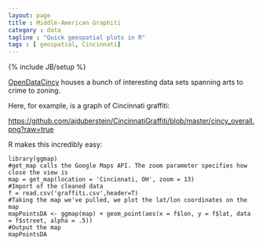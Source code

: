 ```yaml
---
layout: page
title : Middle-American Graphiti
category : data
tagline : "Quick geospatial plots in R"
tags : [ geospatial, Cincinnati]
---
```

{% include JB/setup %}

[OpenDataCincy](http://www.opendatacincy.org/) houses a bunch of interesting data sets
spanning arts to crime to zoning.

Here, for example, is a graph of Cincinnati graffiti:

https://github.com/ajduberstein/CincinnatiGraffiti/blob/master/cincy_overall.png?raw=true

R makes this incredibly easy:

    library(ggmap)
    #get_map calls the Google Maps API. The zoom parameter specifies how close the view is
    map = get_map(location = 'Cincinnati, OH', zoom = 13)
    #Import of the cleaned data
    f = read.csv('graffiti.csv',header=T) 
    #Taking the map we've pulled, we plot the lat/lon coordinates on the map
    mapPointsDA <- ggmap(map) + geom_point(aes(x = f$lon, y = f$lat, data = f$street, alpha = .5))
    #Output the map
    mapPointsDA
